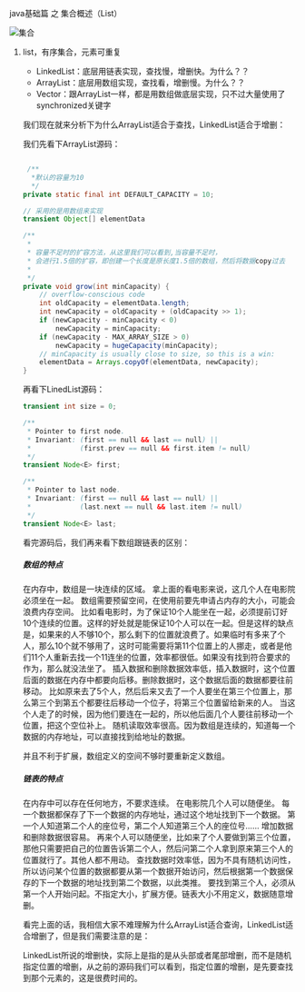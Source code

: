 

java基础篇 之 集合概述（List）



![集合](C:\Users\dell\Desktop\集合.png)

1. list，有序集合，元素可重复

   - LinkedList：底层用链表实现，查找慢，增删快。为什么？？
   - ArrayList：底层用数组实现，查找看，增删慢。为什么？？
   - Vector：跟ArrayList一样，都是用数组做底层实现，只不过大量使用了synchronized关键字

   我们现在就来分析下为什么ArrayList适合于查找，LinkedList适合于增删：

   我们先看下ArrayList源码：

   ```java
   
    /**
     *默认的容量为10  
     */
   private static final int DEFAULT_CAPACITY = 10;
   
   // 采用的是用数组来实现
   transient Object[] elementData
   
   /**
    * 
    * 容量不足时的扩容方法，从这里我们可以看到,当容量不足时，
    * 会进行1.5倍的扩容，即创建一个长度是原长度1.5倍的数组，然后将数据copy过去
    *
    */
   private void grow(int minCapacity) {
       // overflow-conscious code
       int oldCapacity = elementData.length;
       int newCapacity = oldCapacity + (oldCapacity >> 1);
       if (newCapacity - minCapacity < 0)
           newCapacity = minCapacity;
       if (newCapacity - MAX_ARRAY_SIZE > 0)
           newCapacity = hugeCapacity(minCapacity);
       // minCapacity is usually close to size, so this is a win:
       elementData = Arrays.copyOf(elementData, newCapacity);
   }
   ```

   再看下LinedList源码：

   ```java
   transient int size = 0;
   
   /**
    * Pointer to first node.
    * Invariant: (first == null && last == null) ||
    *            (first.prev == null && first.item != null)
    */
   transient Node<E> first;
   
   /**
    * Pointer to last node.
    * Invariant: (first == null && last == null) ||
    *            (last.next == null && last.item != null)
    */
   transient Node<E> last;
   ```

   看完源码后，我们再来看下数组跟链表的区别：

   ##### 数组的特点

   在内存中，数组是一块连续的区域。 拿上面的看电影来说，这几个人在电影院必须坐在一起。
   数组需要预留空间，在使用前要先申请占内存的大小，可能会浪费内存空间。 比如看电影时，为了保证10个人能坐在一起，必须提前订好10个连续的位置。这样的好处就是能保证10个人可以在一起。但是这样的缺点是，如果来的人不够10个，那么剩下的位置就浪费了。如果临时有多来了个人，那么10个就不够用了，这时可能需要将第11个位置上的人挪走，或者是他们11个人重新去找一个11连坐的位置，效率都很低。如果没有找到符合要求的作为，那么就没法坐了。
   插入数据和删除数据效率低，插入数据时，这个位置后面的数据在内存中都要向后移。删除数据时，这个数据后面的数据都要往前移动。 比如原来去了5个人，然后后来又去了一个人要坐在第三个位置上，那么第三个到第五个都要往后移动一个位子，将第三个位置留给新来的人。 当这个人走了的时候，因为他们要连在一起的，所以他后面几个人要往前移动一个位置，把这个空位补上。
   随机读取效率很高。因为数组是连续的，知道每一个数据的内存地址，可以直接找到给地址的数据。

   并且不利于扩展，数组定义的空间不够时要重新定义数组。

   ##### 链表的特点

   在内存中可以存在任何地方，不要求连续。 在电影院几个人可以随便坐。
   每一个数据都保存了下一个数据的内存地址，通过这个地址找到下一个数据。 第一个人知道第二个人的座位号，第二个人知道第三个人的座位号……
   增加数据和删除数据很容易。 再来个人可以随便坐，比如来了个人要做到第三个位置，那他只需要把自己的位置告诉第二个人，然后问第二个人拿到原来第三个人的位置就行了。其他人都不用动。
   查找数据时效率低，因为不具有随机访问性，所以访问某个位置的数据都要从第一个数据开始访问，然后根据第一个数据保存的下一个数据的地址找到第二个数据，以此类推。 要找到第三个人，必须从第一个人开始问起。不指定大小，扩展方便。链表大小不用定义，数据随意增删。

   ​			看完上面的话，我相信大家不难理解为什么ArrayList适合查询，LinkedList适合增删了，但是我们需要注意的是：

   ​			LinkedList所说的增删快，实际上是指的是从头部或者尾部增删，而不是随机指定位置的增删，从之前的源码我们可以看到，指定位置的增删，是先要查找到那个元素的，这是很费时间的。